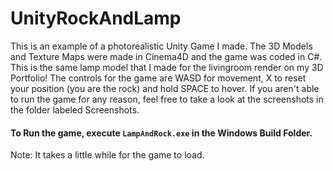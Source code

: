 # UnityRockAndLamp
This is an example of a photorealistic Unity Game I made. The 3D Models and Texture Maps were made in Cinema4D and the game was coded in C#. This is the same lamp model that I made for the livingroom render on my 3D Portfolio!
The controls for the game are WASD for movement, X to reset your position (you are the rock) and hold SPACE to hover. If you aren't able to run the game for any reason, feel free to take a look at the screenshots in the folder labeled Screenshots.
#### To Run the game, execute `LampAndRock.exe` in the Windows Build Folder.
Note: It takes a little while for the game to load.
